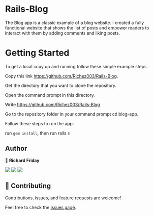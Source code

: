 # Rails-Blog

The Blog app is a classic example of a blog website. I created a fully functional website that shows the list of posts and empower readers to interact with them by adding comments and liking posts.

# Getting Started
To get a local copy up and running follow these simple example steps.

Copy this link https://github.com/Richez003/Rails-Blog.

Get the directory that you want to clone the repository.

Open the command prompt in this directory.

Write https://github.com/Richez003/Rails-Blog

Go to the repository folder in your command prompt cd blog-app.

Follow these steps to run the app:

run `gem install`, then run rails s

## Author

👤 **Richard Friday**

<p align="left">
<a href = "https://www.linkedin.com/in/richard-friday-54980718a/"><img src="https://img.icons8.com/fluent/48/000000/linkedin.png"/></a>
<a href = "https://twitter.com/richardfriday14"><img src="https://img.icons8.com/fluent/48/000000/twitter.png"/></a>
<a href = "https://github.com/Richez003"><img src="https://img.icons8.com/fluent/48/000000/github.png"/></a>
</p>

## 🤝 Contributing

Contributions, issues, and feature requests are welcome!

Feel free to check the [issues page](../../issues/).
